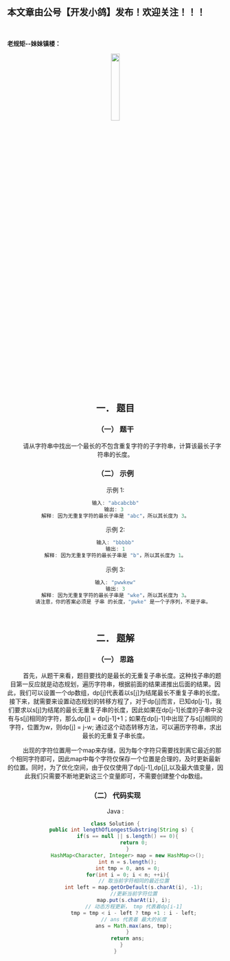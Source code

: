 ﻿## 本文章由公号【开发小鸽】发布！欢迎关注！！！
<br>

**老规矩--妹妹镇楼：**
<center>
<img src="https://img-blog.csdnimg.cn/20200721223424816.JPG"   width="20%">

## 一．	题目
### （一）	题干

&nbsp;  &nbsp;  &nbsp;  &nbsp; 请从字符串中找出一个最长的不包含重复字符的子字符串，计算该最长子字符串的长度。
<br>


### （二）	示例

示例 1:

```java
输入: "abcabcbb"
输出: 3 
解释: 因为无重复字符的最长子串是 "abc"，所以其长度为 3。
```

示例 2:

```java
输入: "bbbbb"
输出: 1
解释: 因为无重复字符的最长子串是 "b"，所以其长度为 1。
```

示例 3:

```java
输入: "pwwkew"
输出: 3
解释: 因为无重复字符的最长子串是 "wke"，所以其长度为 3。
     请注意，你的答案必须是 子串 的长度，"pwke" 是一个子序列，不是子串。
```

<br>



## 二．	题解
### （一）	思路
&nbsp;  &nbsp;  &nbsp;  &nbsp; 首先，从题干来看，题目要找的是最长的无重复子串长度。这种找子串的题目第一反应就是动态规划，遍历字符串，根据前面的结果递推出后面的结果。因此，我们可以设置一个dp数组，dp[j]代表着以s[j]为结尾最长不重复子串的长度。接下来，就需要来设置动态规划的转移方程了，对于dp[j]而言，已知dp[j-1]，我们要求以s[j]为结尾的最长无重复子串的长度，因此如果在dp[j-1]长度的子串中没有与s[j]相同的字符，那么dp[j] = dp[j-1]+1；如果在dp[j-1]中出现了与s[j]相同的字符，位置为w，则dp[j] = j-w; 通过这个动态转移方法，可以遍历字符串，求出最长的无重复子串长度。

&nbsp;  &nbsp;  &nbsp;  &nbsp; 出现的字符位置用一个map来存储，因为每个字符只需要找到离它最近的那个相同字符即可，因此map中每个字符仅保存一个位置是合理的，及时更新最新的位置。同时，为了优化空间，由于仅仅使用了dp[j-1],dp[j],以及最大值变量，因此我们只需要不断地更新这三个变量即可，不需要创建整个dp数组。
<br>



### （二）	代码实现

Java :

```java
class Solution {
    public int lengthOfLongestSubstring(String s) {
        if(s == null || s.length() == 0){
            return 0;
        }
        HashMap<Character, Integer> map = new HashMap<>();
        int n = s.length();
        int tmp = 0, ans = 0;
        for(int i = 0; i < n; ++i){
            // 取当前字符相同的最近位置
            int left = map.getOrDefault(s.charAt(i), -1);
            //更新当前字符位置
            map.put(s.charAt(i), i);
            // 动态方程更新， tmp 代表着dp[i-1]
            tmp = tmp < i - left ? tmp +1 : i - left;
            // ans 代表着 最大的长度
            ans = Math.max(ans, tmp);
        }
        return ans;
    }
}
```


